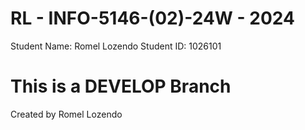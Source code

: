 # RL - INFO-5146-(02)-24W - 2024 
Student Name: Romel Lozendo
Student ID: 1026101

# This is a DEVELOP Branch
Created by Romel Lozendo